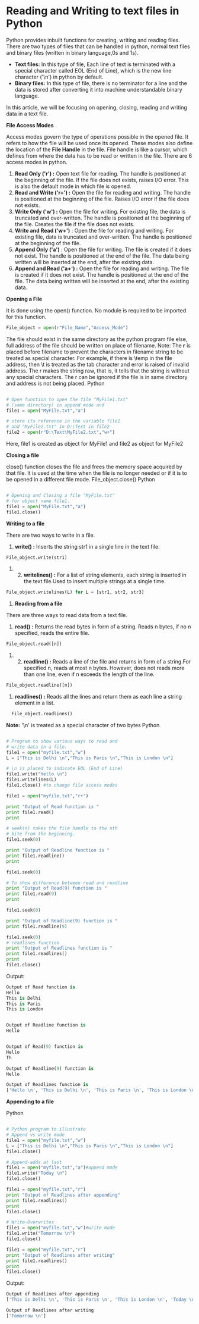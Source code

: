 # Reading and Writing to text files in Python

Python provides inbuilt functions for creating, writing and reading files. There are two types of files that can be handled in python, normal text files and binary files \(written in binary language,0s and 1s\).

- **Text files:** In this type of file, Each line of text is terminated with a special character called EOL \(End of Line\), which is the new line character \('\n'\) in python by default.
- **Binary files:** In this type of file, there is no terminator for a line and the data is stored after converting it into machine understandable binary language.

In this article, we will be focusing on opening, closing, reading and writing data in a text file.

**File Access Modes**

Access modes govern the type of operations possible in the opened file. It refers to how the file will be used once its opened. These modes also define the location of the **File Handle** in the file. File handle is like a cursor, which defines from where the data has to be read or written in the file. There are 6 access modes in python.

1. **Read Only \('r'\) :** Open text file for reading. The handle is positioned at the beginning of the file. If the file does not exists, raises I/O error. This is also the default mode in which file is opened.
2. **Read and Write \('r+'\) :** Open the file for reading and writing. The handle is positioned at the beginning of the file. Raises I/O error if the file does not exists.
3. **Write Only \('w'\) :** Open the file for writing. For existing file, the data is truncated and over-written. The handle is positioned at the beginning of the file. Creates the file if the file does not exists.
4. **Write and Read \('w+'\)** : Open the file for reading and writing. For existing file, data is truncated and over-written. The handle is positioned at the beginning of the file.
5. **Append Only \('a'\)** : Open the file for writing. The file is created if it does not exist. The handle is positioned at the end of the file. The data being written will be inserted at the end, after the existing data.
6. **Append and Read \('a+'\) :** Open the file for reading and writing. The file is created if it does not exist. The handle is positioned at the end of the file. The data being written will be inserted at the end, after the existing data.

**Opening a File**

It is done using the open\(\) function. No module is required to be imported for this function.

```py
File_object = open(r"File_Name","Access_Mode")
```

The file should exist in the same directory as the python program file else, full address of the file should be written on place of filename. Note: The **r** is placed before filename to prevent the characters in filename string to be treated as special character. For example, if there is \temp in the file address, then \t is treated as the tab character and error is raised of invalid address. The r makes the string raw, that is, it tells that the string is without any special characters. The r can be ignored if the file is in same directory and address is not being placed. Python

```py

# Open function to open the file "MyFile1.txt"
# (same directory) in append mode and
file1 = open("MyFile.txt","a")

# store its reference in the variable file1
# and "MyFile2.txt" in D:\Text in file2
file2 = open(r"D:\Text\MyFile2.txt","w+")

```

Here, file1 is created as object for MyFile1 and file2 as object for MyFile2

**Closing a file**

close\(\) function closes the file and frees the memory space acquired by that file. It is used at the time when the file is no longer needed or if it is to be opened in a different file mode. File_object.close\(\) Python

```py

# Opening and Closing a file "MyFile.txt"
# for object name file1.
file1 = open("MyFile.txt","a")
file1.close()
```

**Writing to a file**

There are two ways to write in a file.

1. **write\(\) :** Inserts the string str1 in a single line in the text file.

```py
File_object.write(str1)
```

1. 2. **writelines\(\) :** For a list of string elements, each string is inserted in the text file.Used to insert multiple strings at a single time.

```py
File_object.writelines(L) for L = [str1, str2, str3]
```

1.  **Reading from a file**

There are three ways to read data from a text file.

1. **read\(\) :** Returns the read bytes in form of a string. Reads n bytes, if no n specified, reads the entire file.

```py
File_object.read([n])
```

1. 2. **readline\(\) :** Reads a line of the file and returns in form of a string.For specified n, reads at most n bytes. However, does not reads more than one line, even if n exceeds the length of the line.

```py
File_object.readline([n])
```

1. **readlines\(\) :** Reads all the lines and return them as each line a string element in a list.

```py
  File_object.readlines()
```

**Note:** '\n' is treated as a special character of two bytes Python

```py

# Program to show various ways to read and
# write data in a file.
file1 = open("myfile.txt","w")
L = ["This is Delhi \n","This is Paris \n","This is London \n"]

# \n is placed to indicate EOL (End of Line)
file1.write("Hello \n")
file1.writelines(L)
file1.close() #to change file access modes

file1 = open("myfile.txt","r+")

print "Output of Read function is "
print file1.read()
print

# seek(n) takes the file handle to the nth
# bite from the beginning.
file1.seek(0)

print "Output of Readline function is "
print file1.readline()
print

file1.seek(0)

# To show difference between read and readline
print "Output of Read(9) function is "
print file1.read(9)
print

file1.seek(0)

print "Output of Readline(9) function is "
print file1.readline(9)

file1.seek(0)
# readlines function
print "Output of Readlines function is "
print file1.readlines()
print
file1.close()
```

Output:

```py
Output of Read function is
Hello
This is Delhi
This is Paris
This is London


Output of Readline function is
Hello


Output of Read(9) function is
Hello
Th

Output of Readline(9) function is
Hello

Output of Readlines function is
['Hello \n', 'This is Delhi \n', 'This is Paris \n', 'This is London \n']
```

**Appending to a file**

Python

```py

# Python program to illustrate
# Append vs write mode
file1 = open("myfile.txt","w")
L = ["This is Delhi \n","This is Paris \n","This is London \n"]
file1.close()

# Append-adds at last
file1 = open("myfile.txt","a")#append mode
file1.write("Today \n")
file1.close()

file1 = open("myfile.txt","r")
print "Output of Readlines after appending"
print file1.readlines()
print
file1.close()

# Write-Overwrites
file1 = open("myfile.txt","w")#write mode
file1.write("Tomorrow \n")
file1.close()

file1 = open("myfile.txt","r")
print "Output of Readlines after writing"
print file1.readlines()
print
file1.close()
```

Output:

```py
Output of Readlines after appending
['This is Delhi \n', 'This is Paris \n', 'This is London \n', 'Today \n']

Output of Readlines after writing
['Tomorrow \n']
```
